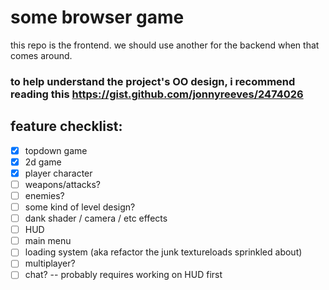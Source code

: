 # some browser game

this repo is the frontend. we should use another for the backend when that comes around.

### to help understand the project's OO design, i recommend reading this https://gist.github.com/jonnyreeves/2474026

## feature checklist:

- [x] topdown game
- [x] 2d game
- [x] player character
- [ ] weapons/attacks?
- [ ] enemies?
- [ ] some kind of level design?
- [ ] dank shader / camera / etc effects
- [ ] HUD 
- [ ] main menu
- [ ] loading system (aka refactor the junk textureloads sprinkled about)
- [ ] multiplayer?
- [ ] chat? -- probably requires working on HUD first
